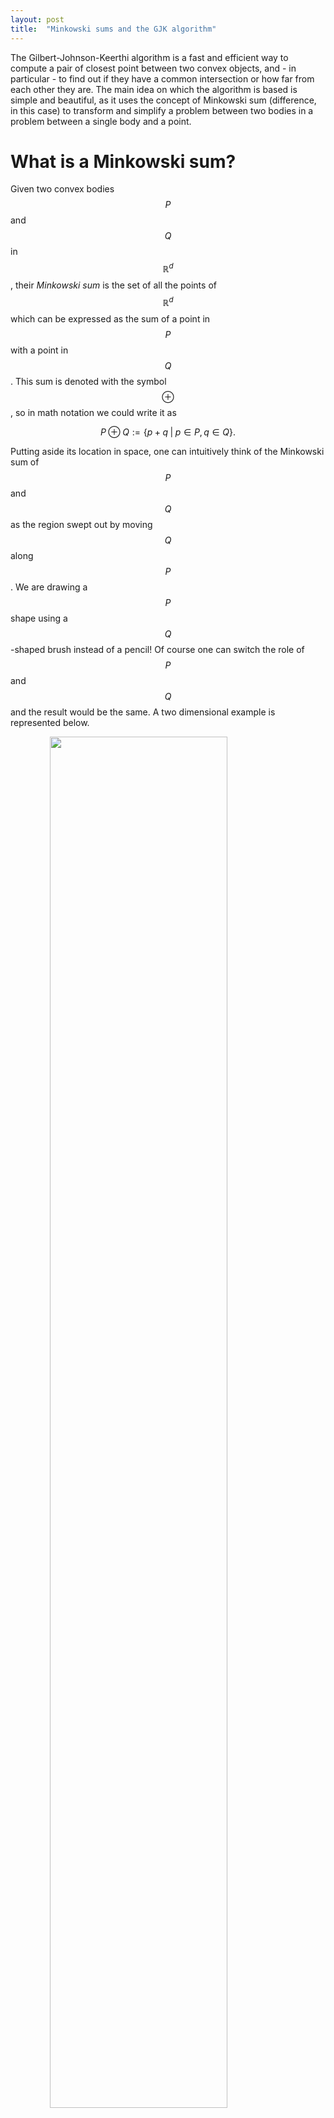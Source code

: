 ```yaml
---
layout: post
title:  "Minkowski sums and the GJK algorithm"
---
```


The Gilbert-Johnson-Keerthi algorithm is a fast and efficient way to compute a pair of closest point between two convex objects, and - in particular - to find out if they have a common intersection or how far from each other they are. The main idea on which the algorithm is based is simple and beautiful, as it uses the concept of Minkowski sum (difference, in this case) to transform and simplify a problem between two bodies in a problem between a single body and a point.

# What is a Minkowski sum?

Given two convex bodies $$P$$ and $$Q$$ in $$\mathbb{R}^d$$, their *Minkowski sum* is the set of all the points of $$\mathbb{R}^d$$ which can be expressed as the sum of a point in $$P$$ with a point in $$Q$$. This sum is denoted with the symbol $$\oplus$$, so in math notation we could write it as

$$ P \oplus Q :=  \left\{ p + q \; | \; p \in P, q \in Q \right\}. $$

Putting aside its location in space, one can intuitively think of the Minkowski sum of $$P$$ and $$Q$$ as the region swept out by moving $$Q$$ along $$P$$. We are drawing a $$P$$ shape using a $$Q$$-shaped brush instead of a pencil! Of course one can switch the role of $$P$$ and $$Q$$ and the result would be the same. A two dimensional example is represented below. 

<img src="\assets\img\2021-08-01-gjk-algorithm\minkowski_sum.svg"  style="width:75%; display: block; margin-left: auto; margin-right: auto;" >

Minkowski sums of convex polytopes are meaningful objects in mathematics. They can for example be used to count solutions of polynomial systems (a result by O. Gelfond and A. Khovanskii), by associating each polynomial to a polytope, and then studying the properties of their Minkowski sum. I dealt with them myself during my years in academia (see [here](https://arxiv.org/pdf/1904.01343.pdf), where you can find some nice pictures of some Minkowski sums of three dimensional polytopes).

# The main idea

The GJK algorithm is based on the following idea. Suppose that two sets $$P$$ and $$Q$$ in $$\mathbb{R}^d$$ have a common intersection, this is equivalent to say that there is a point $$p$$ in $$P$$ and a point $$q$$ in $$Q$$ such that $$p = q$$, or, equivalently, $$p - q = \mathbf{0}$$. The bold zero is to emphasize that we are talking of points, not numbers. In particular $$\mathbf{0}$$ is the *origin* of the space where $$P$$ and $$Q$$ live. The previous equation means that the origin $$\mathbf{0}$$ can be written as a sum of two points: $$p$$ in $$P$$ and $$-q$$ in $$-Q$$ (this is the *reflection* of $$Q$$, obtained by inverting the sign of all its points). But if this is true then this means that the origin $$\mathbf{0}$$ is in the Minkowski sum of $$P$$ and $$-Q$$. Sometimes it is easier to see this in math terms:

$$
\begin{array}{llll}
P \cap Q \neq \varnothing   & \iff & p = q                          & \text{for some points $p \in P$, $q \in Q$} \\
                            & \iff & p - q = \mathbf{0}             & \text{for some points $p \in P$, $q \in Q$} \\
                            & \iff & p + (-q) = \mathbf{0}          & \text{for some points $p \in P$, $q \in Q$} \\
                            & \iff & \mathbf{0} \in P \oplus (-Q).  & \\
\end{array}
$$

The Minkowski sum of $$P$$ and $$(-Q)$$ is often called the *Minkowski difference* of $$P$$ and $$Q$$, and it is denoted by $$\ominus$$.
Note that these are all equivalences, which is to say that $$P$$ and $$Q$$ have a common intersection *if and only if* the origin is in their Minkowski difference.

Note how translating $$P$$ and $$Q$$ influences how the origin is in their Minkowski difference or not.

<img src="\assets\img\2021-08-01-gjk-algorithm\polygons_without_intersection.svg"  style="width:75%; display: block; margin-left: auto; margin-right: auto;" >

<img src="\assets\img\2021-08-01-gjk-algorithm\polygons_with_intersection.svg"  style="width:75%; display: block; margin-left: auto; margin-right: auto;" >

Note that in what we described above we have not even required convexity for $$P$$ and $$Q$$, we have not even used the fact that they are polytopes, they might just have been any pairs of subsets of the real space. Nevertheless dealing with Minkowski sums (or even checking if $$\mathbf{0}$$ is contained in them) is really tough business if we don't assume the $$P$$ and $$Q$$ are convex polytopes (or polyhedra, if you prefer - which you should not[^polyhedra]).

If $$P$$ and $$Q$$ are polytopes then we can note that the vertices of their Minkowski difference are differences of vertices of $$P$$ and $$Q$$[^verticesMink]. Suppose that $$P$$ has $$n$$ vertices and $$Q$$ has $$m$$ vertices. This means that we could try to look for the vertices of $$P \ominus Q$$ simply by looking among the $$n * m$$ possible differences of the vertices of $$P$$ and $$-Q$$. This leads to two problems. First, we do not know how verify that a difference of two vertices will be a vertex of $$P \ominus Q$$. Secondarily we have a complexity problem, as $$n * m$$ points to deal with might be too many. We "solve" the first problem by restricting ourselves to a convex setting, i.e. we assume that both $$P$$ and $$Q$$ are convex polytopes, so that $$P \ominus Q$$ will also be a convex polytope[^convMink]. An approach would be to find which of the $$n * m$$ possible points are actually the vertices of $$P \ominus Q$$. A convex hull algorithm would do exactly this, but only doing that has complexity $$O(k \log k)$$, where $$k$$ is the number of points. The idea is to check if $$\mathbf{0}$$ is in $$P \ominus Q$$ using as few of the vertices of the Minkowski sum as possible, and track down its "origins" (by this I mean the vertices of $$P$$ and $$Q$$ it comes from) as rarely and efficiently as possible.

The algorithm requires the use of *support* function. Given a direction vector $$d$$ we call $$\mathrm{supp}_P(d)$$ to be the point of the polytope $$P$$ which maximizes the dot product with $$d$$. Informally, this means that $$\mathrm{supp}_P(d)$$ is "as far away as possible" along the direction of $$d$$.  We are gonna use the fact that the support function behave well with Minkowski sums of convex sets, meaning that we can distribute the support over $$P \ominus Q$$ over $$P$$ and $$Q$$ as follows

$$ \mathrm{supp}_{P \ominus Q}(d) = \mathrm{supp}_{P}(d) + \mathrm{supp}_{-Q}(d) = \mathrm{supp}_{P}(d) + \mathrm{supp}_{Q}(-d). $$

# The algorithm

**Variables**
- $$d$$ stores a direction vector,
- $$p$$ stores the support of $$d$$ over $$P \ominus Q$$
- $$S$$ stores a simplex[^simplex], its dimension will change during the algorithm.

**Algorithm**
1. Initialize the variables:
    - fix any direction $$d$$,
    - let $$p = \mathrm{supp}_{P \ominus Q}(d)$$, fix $$S = \{ p \}$$.
2. Find the point $$x$$ of minimum norm (= distance from the origin) of $$S$$.
    - If $$x = \mathbf{0}$$ then return $$P$$ and $$Q$$ as intersecting.
3. Update the variables:
    - $$d = -x$$,
    - $$p = \mathrm{supp}_{P \ominus Q}(d)$$.
4. Check that $$p$$ is more extremal in direction $$d$$, i.e. if $$ p \cdot d > x \cdot d $$.
    - If not, then return $$P$$ and $$Q$$ as non intersecting and with distance equal to the norm of $$x$$.
5. Reduce $$S$$ to the smallest subset $$S' \subset S$$ such that $$x$$ is in the convex hull of $$S'$$. Add $$p$$ to $$S$$ and go to 2.



<img src="\assets\img\2021-08-01-gjk-algorithm\gjk_algorithm.svg"  style="width:75%; display: block; margin-left: auto; margin-right: auto;" >

# Remarks

 - The algorithm can be extended to general convex sets, provided that we can easily evaluate support functions over them (for example it can be used to calculate sphere-polytope intersections).
 - Note that supports on polytopes can be calculated by brute force in linear time (with respect to the number of vertices of the polytope), but if information for the edges is available, this can be sped up with a [simplex algorithm](https://en.wikipedia.org/wiki/Simplex_algorithm) (sometimes also called *hill-climbing* algorithm).



---

[^polyhedra]: Usually (at least in mathematics) *polytopes* and *polyhedra* are both names for convex bodies obtained as the intersections of half-spaces, but polytopes have the additional assumption of being bounded regions.

[^verticesMink]: This seems obvious once one has been playing a bit with Minkowski sums, but a rigorous proof is consequence of the fact that each linear function over a polytope is always maximized by a vertex, and when evaluating a linear function over a Minkowski sum, one can always distribute it over its Minkowski summands.

[^convMink]: Again, this seems obvious, but it needs a rigorous proof. Assuming that we are using the "usual" definition of convexity (a segment between two point is entirely contained), one proves it by describing a segment into a linear parametric function and distribute it over the Minkowski summands.

[^simplex]: A simplex is the convex hull of $$d+1$$ affinely independent points in $$d$$-dimensional space, for example, a $$0$$-simplex is a point, a $$1$$-simplex is a line segment, a $$2$$-simplex is a triangle, and a $$3$$-simplex is a tetrahedron.
